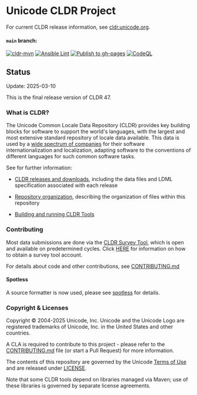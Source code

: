# Unicode CLDR Project

For current CLDR release information, see [cldr.unicode.org](https://cldr.unicode.org/index/downloads/).

#### `main` branch:
[![cldr-mvn](https://github.com/unicode-org/cldr/workflows/cldr-mvn/badge.svg)](https://github.com/unicode-org/cldr/actions?query=branch%3Amain+workflow%3A%22cldr-mvn%22)
[![Ansible Lint](https://github.com/unicode-org/cldr/workflows/Ansible%20Lint/badge.svg)](https://github.com/unicode-org/cldr/actions?query=branch%3Amain+workflow%3A%22Ansible+Lint%22)
[![Publish to gh-pages](https://github.com/unicode-org/cldr/actions/workflows/gh-pages.yml/badge.svg)](https://github.com/unicode-org/cldr/actions/workflows/gh-pages.yml)
[![CodeQL](https://github.com/unicode-org/cldr/actions/workflows/codeql-analysis.yml/badge.svg)](https://github.com/unicode-org/cldr/actions/workflows/codeql-analysis.yml)

## Status

Update: 2025-03-10

<!-- [inapplicable lines are commented out.]-->
<!--**Note:**  CLDR 47 is in development and not recommended for use at this stage.-->
<!--**Note:**  This is the milestone 1 version of CLDR 47, intended for those wishing to do pre-release testing. It is not recommended for production use.-->
<!--**Note:** This is a preliminary version of CLDR 47, intended for those wishing to do pre-release testing. It is not recommended for production use.-->
<!--**Note:**  This is a pre-release candidate version of CLDR 47, intended for testing. It is not recommended for production use.-->
This is the final release version of CLDR 47.

### What is CLDR?
The Unicode Common Locale Data Repository (CLDR) provides key building blocks for software to support the world's languages, with the largest and most extensive standard repository of locale data available. This data is used by a [wide spectrum of companies](https://cldr.unicode.org/index#h.ezpykkomyltl) for their software internationalization and localization, adapting software to the conventions of different languages for such common software tasks.

See for further information:

- [CLDR releases and downloads](https://cldr.unicode.org/index/downloads "CLDR Download Page"),
including the data files and LDML specification associated with each release

- [Repository organization](https://cldr.unicode.org/index/downloads#Repository_Organization "CLDR Download Page, Repository Organization"),
describing the organization of files within this repository

- [Building and running CLDR Tools](https://cldr.unicode.org/development/cldr-tools "CLDR Tools Page")

### Contributing

Most data submissions are done via the [CLDR Survey Tool](https://st.unicode.org/cldr-apps/), which is open and available on predetermined cycles.
Click [HERE](https://www.unicode.org/cldr/survey_tool.html) for information on how to obtain a survey tool account.

For details about code and other contributions, see [CONTRIBUTING.md](./CONTRIBUTING.md)

#### Spotless

A source formatter is now used, please see [spotless](./tools/README.md#spotless) for details.

### Copyright & Licenses

Copyright © 2004-2025 Unicode, Inc. Unicode and the Unicode Logo are registered trademarks of Unicode, Inc. in the United States and other countries.

A CLA is required to contribute to this project - please refer to the [CONTRIBUTING.md](./CONTRIBUTING.md) file (or start a Pull Request) for more information.

The contents of this repository are governed by the Unicode [Terms of Use](https://www.unicode.org/copyright.html) and are released under [LICENSE](./LICENSE).

Note that some CLDR tools depend on libraries managed via Maven; use of these libraries is governed by separate license agreements.

